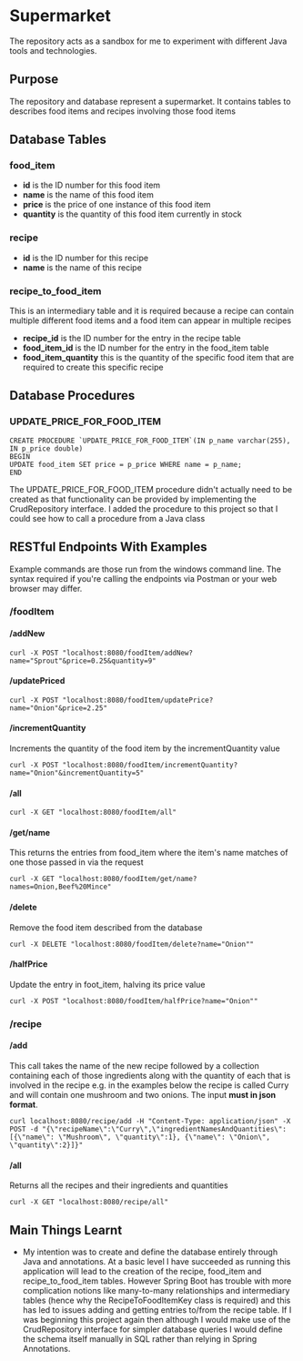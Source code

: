 # Supermarket
The repository acts as a sandbox for me to experiment with different Java tools and technologies.

## Purpose
The repository and database represent a supermarket.  It contains tables to describes food items and recipes involving those food items

## Database Tables
### food_item
* **id** is the ID number for this food item
* **name** is the name of this food item
* **price** is the price of one instance of this food item
* **quantity** is the quantity of this food item currently in stock

### recipe
* **id** is the ID number for this recipe
* **name** is the name of this recipe

### recipe_to_food_item
This is an intermediary table and it is required because a recipe can contain multiple different food items and a food item can appear in multiple recipes
* **recipe_id** is the ID number for the entry in the recipe table
* **food_item_id** is the ID number for the entry in the food_item table
* **food_item_quantity** this is the quantity of the specific food item that are required to create this specific recipe

## Database Procedures
### UPDATE_PRICE_FOR_FOOD_ITEM
```
CREATE PROCEDURE `UPDATE_PRICE_FOR_FOOD_ITEM`(IN p_name varchar(255), IN p_price double)
BEGIN
UPDATE food_item SET price = p_price WHERE name = p_name;
END
```
The UPDATE_PRICE_FOR_FOOD_ITEM procedure didn't actually need to be created as that functionality can be provided by implementing the CrudRepository interface.  I added the procedure to this project so that I could see how to call a procedure from a Java class

## RESTful Endpoints With Examples
Example commands are those run from the windows command line.  The syntax required if you're calling the endpoints via Postman or your web browser    may differ.
### /foodItem
#### /addNew
````
curl -X POST "localhost:8080/foodItem/addNew?name="Sprout"&price=0.25&quantity=9"
````
#### /updatePriced
````
curl -X POST "localhost:8080/foodItem/updatePrice?name="Onion"&price=2.25"
````
#### /incrementQuantity
Increments the quantity of the food item by the incrementQuantity value
````
curl -X POST "localhost:8080/foodItem/incrementQuantity?name="Onion"&incrementQuantity=5"
````
#### /all
````
curl -X GET "localhost:8080/foodItem/all"
````
#### /get/name
This returns the entries from food_item where the item's name matches of one those passed in via the request
````
curl -X GET "localhost:8080/foodItem/get/name?names=Onion,Beef%20Mince"
````
#### /delete
Remove the food item described from the database
````
curl -X DELETE "localhost:8080/foodItem/delete?name="Onion""
````
#### /halfPrice
Update the entry in foot_item, halving its price value
````
curl -X POST "localhost:8080/foodItem/halfPrice?name="Onion""
````
### /recipe
#### /add
This call takes the name of the new recipe followed by a collection containing each of those ingredients along with the quantity of each that is involved in the recipe e.g. in the examples below the recipe is called Curry and will contain one mushroom and two onions.  The input **must in json format**.
````
curl localhost:8080/recipe/add -H "Content-Type: application/json" -X POST -d "{\"recipeName\":\"Curry\",\"ingredientNamesAndQuantities\": [{\"name\": \"Mushroom\", \"quantity\":1}, {\"name\": \"Onion\", \"quantity\":2}]}"
````
#### /all
Returns all the recipes and their ingredients and quantities
````
curl -X GET "localhost:8080/recipe/all"
````
## Main Things Learnt
* My intention was to create and define the database entirely through Java and annotations.
At a basic level I have succeeded as running this application will lead to the creation of the recipe, food_item and recipe_to_food_item tables.
However Spring Boot has trouble with more complication notions like many-to-many relationships and intermediary tables (hence why the RecipeToFoodItemKey class is required) and this has led to issues adding and getting entries to/from the recipe table.
If I was beginning this project again then although I would make use of the CrudRepository interface for simpler database queries I would define the schema itself manually in SQL rather than relying in Spring Annotations.
